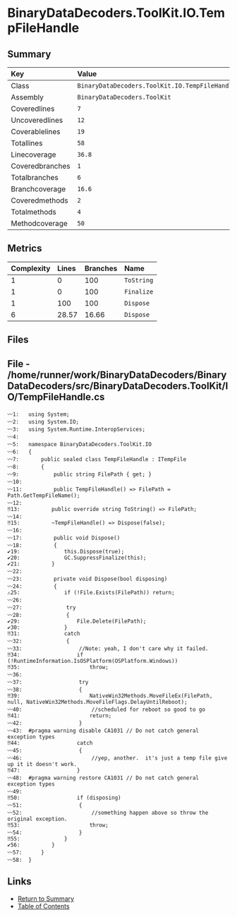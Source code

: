 ﻿# BinaryDataDecoders.ToolKit.IO.TempFileHandle

## Summary

| Key             | Value                                          |
| :-------------- | :--------------------------------------------- |
| Class           | `BinaryDataDecoders.ToolKit.IO.TempFileHandle` |
| Assembly        | `BinaryDataDecoders.ToolKit`                   |
| Coveredlines    | `7`                                            |
| Uncoveredlines  | `12`                                           |
| Coverablelines  | `19`                                           |
| Totallines      | `58`                                           |
| Linecoverage    | `36.8`                                         |
| Coveredbranches | `1`                                            |
| Totalbranches   | `6`                                            |
| Branchcoverage  | `16.6`                                         |
| Coveredmethods  | `2`                                            |
| Totalmethods    | `4`                                            |
| Methodcoverage  | `50`                                           |

## Metrics

| Complexity | Lines | Branches | Name       |
| :--------- | :---- | :------- | :--------- |
| 1          | 0     | 100      | `ToString` |
| 1          | 0     | 100      | `Finalize` |
| 1          | 100   | 100      | `Dispose`  |
| 6          | 28.57 | 16.66    | `Dispose`  |

## Files

## File - /home/runner/work/BinaryDataDecoders/BinaryDataDecoders/src/BinaryDataDecoders.ToolKit/IO/TempFileHandle.cs

```CSharp
〰1:   using System;
〰2:   using System.IO;
〰3:   using System.Runtime.InteropServices;
〰4:   
〰5:   namespace BinaryDataDecoders.ToolKit.IO
〰6:   {
〰7:       public sealed class TempFileHandle : ITempFile
〰8:       {
〰9:           public string FilePath { get; }
〰10:  
〰11:          public TempFileHandle() => FilePath = Path.GetTempFileName();
〰12:  
‼13:          public override string ToString() => FilePath;
〰14:  
‼15:          ~TempFileHandle() => Dispose(false);
〰16:  
〰17:          public void Dispose()
〰18:          {
✔19:              this.Dispose(true);
✔20:              GC.SuppressFinalize(this);
✔21:          }
〰22:  
〰23:          private void Dispose(bool disposing)
〰24:          {
⚠25:              if (!File.Exists(FilePath)) return;
〰26:  
〰27:              try
〰28:              {
✔29:                  File.Delete(FilePath);
✔30:              }
‼31:              catch
〰32:              {
〰33:                  //Note: yeah, I don't care why it failed.
‼34:                  if (!RuntimeInformation.IsOSPlatform(OSPlatform.Windows))
‼35:                      throw;
〰36:  
〰37:                  try
〰38:                  {
‼39:                      NativeWin32Methods.MoveFileEx(FilePath, null, NativeWin32Methods.MoveFileFlags.DelayUntilReboot);
〰40:                      //scheduled for reboot so good to go
‼41:                      return;
〰42:                  }
〰43:  #pragma warning disable CA1031 // Do not catch general exception types
‼44:                  catch
〰45:                  {
〰46:                      //yep, another.  it's just a temp file give up it it doesn't work.
‼47:                  }
〰48:  #pragma warning restore CA1031 // Do not catch general exception types
〰49:  
‼50:                  if (disposing)
〰51:                  {
〰52:                      //something happen above so throw the original exception.
‼53:                      throw;
〰54:                  }
‼55:              }
✔56:          }
〰57:      }
〰58:  }
```

## Links

* [Return to Summary](Summary.md)
* [Table of Contents](../TOC.md)

